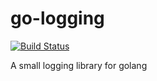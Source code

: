 # go-logging 
[![Build Status](https://travis-ci.org/engelphi/go-logging.svg?branch=master)](https://travis-ci.org/engelphi/go-logging)

A small logging library for golang

